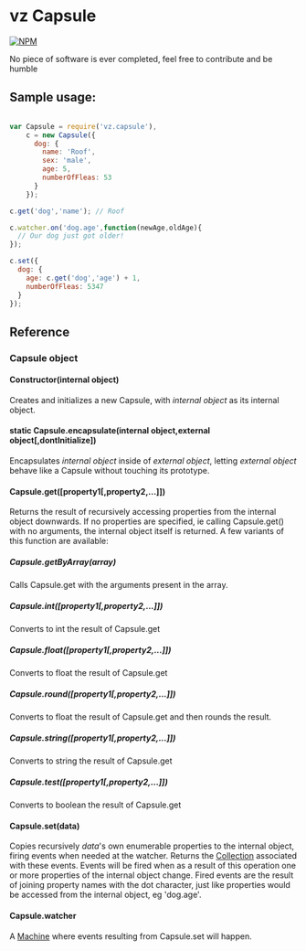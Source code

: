 # vz Capsule

[![NPM](https://nodei.co/npm/vz.capsule.png?downloads=true)](https://nodei.co/npm/vz.capsule/)

No piece of software is ever completed, feel free to contribute and be humble

## Sample usage:

```javascript

var Capsule = require('vz.capsule'),
    c = new Capsule({
      dog: {
        name: 'Roof',
        sex: 'male',
        age: 5,
        numberOfFleas: 53
      }
    });

c.get('dog','name'); // Roof

c.watcher.on('dog.age',function(newAge,oldAge){
  // Our dog just got older!
});

c.set({
  dog: {
    age: c.get('dog','age') + 1,
    numberOfFleas: 5347
  }
});

```

## Reference

### Capsule object

#### Constructor(internal object)

Creates and initializes a new Capsule, with *internal object* as its internal object.

#### static Capsule.encapsulate(internal object,external object[,dontInitialize])

Encapsulates *internal object* inside of *external object*, letting *external object* behave like a Capsule without touching its prototype.

#### Capsule.get([property1[,property2,...]])

Returns the result of recursively accessing properties from the internal object downwards. If no properties are specified, ie calling Capsule.get() with no arguments, the internal object itself is returned. A few variants of this function are available:

##### Capsule.getByArray(array)

Calls Capsule.get with the arguments present in the array.

##### Capsule.int([property1[,property2,...]])

Converts to int the result of Capsule.get

##### Capsule.float([property1[,property2,...]])

Converts to float the result of Capsule.get

##### Capsule.round([property1[,property2,...]])

Converts to float the result of Capsule.get and then rounds the result.

##### Capsule.string([property1[,property2,...]])

Converts to string the result of Capsule.get

##### Capsule.test([property1[,property2,...]])

Converts to boolean the result of Capsule.get

#### Capsule.set(data)

Copies recursively *data*'s own enumerable properties to the internal object, firing events when needed at the watcher. Returns the [Collection](https://www.npmjs.org/package/vz.collection "vz.collection") associated with these events. Events will be fired when as a result of this operation one or more properties of the internal object change. Fired events are the result of joining property names with the dot character, just like properties would be accessed from the internal object, eg 'dog.age'.

#### Capsule.watcher

A [Machine](https://www.npmjs.org/package/vz.machine "vz.machine") where events resulting from Capsule.set will happen.
